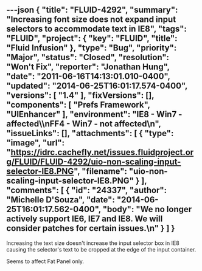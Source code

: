 ---json
{
  "title": "FLUID-4292",
  "summary": "Increasing font size does not expand input selectors to accommodate text in IE8",
  "tags": "FLUID",
  "project": {
    "key": "FLUID",
    "title": "Fluid Infusion"
  },
  "type": "Bug",
  "priority": "Major",
  "status": "Closed",
  "resolution": "Won't Fix",
  "reporter": "Jonathan Hung",
  "date": "2011-06-16T14:13:01.010-0400",
  "updated": "2014-06-25T16:01:17.574-0400",
  "versions": [
    "1.4"
  ],
  "fixVersions": [],
  "components": [
    "Prefs Framework",
    "UIEnhancer"
  ],
  "environment": "IE8 - Win7 - affected\\\nFF4 - Win7 - not affected\n",
  "issueLinks": [],
  "attachments": [
    {
      "type": "image",
      "url": "https://idrc.cachefly.net/issues.fluidproject.org/FLUID/FLUID-4292/uio-non-scaling-input-selector-IE8.PNG",
      "filename": "uio-non-scaling-input-selector-IE8.PNG"
    }
  ],
  "comments": [
    {
      "id": "24337",
      "author": "Michelle D'Souza",
      "date": "2014-06-25T16:01:17.562-0400",
      "body": "We no longer actively support IE6, IE7 and IE8. We will consider patches for certain issues.\n"
    }
  ]
}
---
Increasing the text size doesn't increase the input selector box in IE8 causing the selector's text to be cropped at the edge of the input container.

Seems to affect Fat Panel only.

        